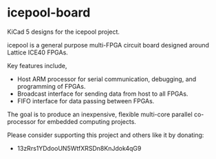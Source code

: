 icepool-board
=============

KiCad 5 designs for the icepool project.

icepool is a general purpose multi-FPGA circuit board designed around
Lattice ICE40 FPGAs.

Key features include,

- Host ARM processor for serial communication, debugging, and programming of FPGAs.
- Broadcast interface for sending data from host to all FPGAs.
- FIFO interface for data passing between FPGAs.

The goal is to produce an inexpensive, flexible multi-core parallel co-processor
for embedded computing projects.

Please consider supporting this project and others like it by donating:
* 13zRrs1YDdooUN5WtfXRSDn8KnJdok4qG9
